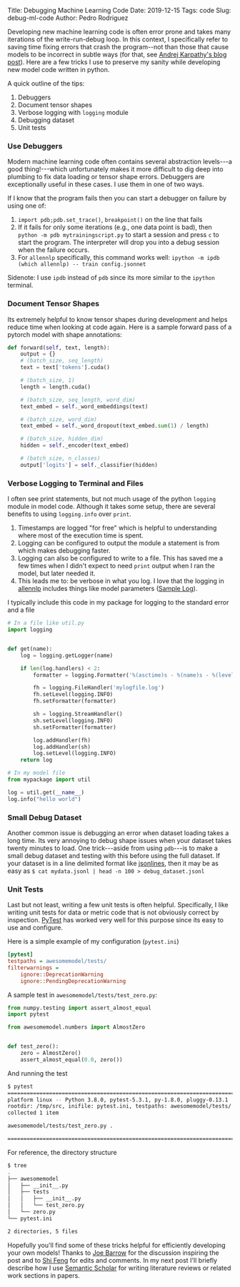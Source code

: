 Title: Debugging Machine Learning Code
Date: 2019-12-15
Tags: code
Slug: debug-ml-code
Author: Pedro Rodriguez

Developing new machine learning code is often error prone and takes many iterations of the write-run-debug loop.
In this context, I specifically refer to saving time fixing errors that crash the program--not than those that cause models to be incorrect in subtle ways (for that, see [Andrej Karpathy's blog post](https://karpathy.github.io/2019/04/25/recipe/)).
Here are a few tricks I use to preserve my sanity while developing new model code written in python.

A quick outline of the tips:

1. Debuggers
2. Document tensor shapes
3. Verbose logging with `logging` module
4. Debugging dataset
5. Unit tests

### Use Debuggers

Modern machine learning code often contains several abstraction levels---a good thing!---which unfortunately makes it more difficult to dig deep into plumbing to fix data loading or tensor shape errors.
Debuggers are exceptionally useful in these cases.
I use them in one of two ways.

If I know that the program fails then you can start a debugger on failure by using one of:

1. `import pdb;pdb.set_trace()`, `breakpoint()` on the line that fails
2. If it fails for only some iterations (e.g., one data point is bad), then `python -m pdb mytrainingscript.py` to start a session and press `c` to start the program. The interpreter will drop you into a debug session when the failure occurs.
3. For `allennlp` specifically, this command works well: `ipython -m ipdb (which allennlp) -- train config.jsonnet`

Sidenote: I use `ipdb` instead of `pdb` since its more similar to the `ipython` terminal.

### Document Tensor Shapes

Its extremely helpful to know tensor shapes during development and helps reduce time when looking at code again.
Here is a sample forward pass of a pytorch model with shape annotations:

```python
def forward(self, text, length):
    output = {}
    # (batch_size, seq_length)
    text = text['tokens'].cuda()

    # (batch_size, 1)
    length = length.cuda()

    # (batch_size, seq_length, word_dim)
    text_embed = self._word_embeddings(text)

    # (batch_size, word_dim)
    text_embed = self._word_dropout(text_embed.sum(1) / length)

    # (batch_size, hidden_dim)
    hidden = self._encoder(text_embed)

    # (batch_size, n_classes)
    output['logits'] = self._classifier(hidden)
```

### Verbose Logging to Terminal and Files

I often see print statements, but not much usage of the python `logging` module in model code.
Although it takes some setup, there are several benefits to using `logging.info` over `print`.

1. Timestamps are logged "for free" which is helpful to understanding where most of the execution time is spent.
2. Logging can be configured to output the module a statement is from which makes debugging faster.
3. Logging can also be configured to write to a file. This has saved me a few times when I didn't expect to need `print` output when I ran the model, but later needed it.
4. This leads me to: be verbose in what you log. I love that the logging in [allennlp](https://allennlp.org) includes things like model parameters ([Sample Log](https://gist.github.com/EntilZha/dce35a2b533a1ddea74f8c40092ba599)).

I typically include this code in my package for logging to the standard error and a file

```python
# In a file like util.py
import logging


def get(name):
    log = logging.getLogger(name)

    if len(log.handlers) < 2:
        formatter = logging.Formatter('%(asctime)s - %(name)s - %(levelname)s - %(message)s')

        fh = logging.FileHandler('mylogfile.log')
        fh.setLevel(logging.INFO)
        fh.setFormatter(formatter)

        sh = logging.StreamHandler()
        sh.setLevel(logging.INFO)
        sh.setFormatter(formatter)

        log.addHandler(fh)
        log.addHandler(sh)
        log.setLevel(logging.INFO)
    return log

# In my model file
from mypackage import util

log = util.get(__name__)
log.info("hello world")
```

### Small Debug Dataset

Another common issue is debugging an error when dataset loading takes a long time.
Its very annoying to debug shape issues when your dataset takes twenty minutes to load.
One trick---aside from using `pdb`---is to make a small debug dataset and testing with this before using the full dataset.
If your dataset is in a line delimited format like [jsonlines](https://jsonlines.org), then it may be as easy as `$ cat mydata.jsonl | head -n 100 > debug_dataset.jsonl`

### Unit Tests

Last but not least, writing a few unit tests is often helpful.
Specifically, I like writing unit tests for data or metric code that is not obviously correct by inspection.
[PyTest](https://docs.pytest.org/en/latest/) has worked very well for this purpose since its easy to use and configure.

Here is a simple example of my configuration (`pytest.ini`)

```ini
[pytest]
testpaths = awesomemodel/tests/
filterwarnings =
    ignore::DeprecationWarning
    ignore::PendingDeprecationWarning
```

A sample test in `awesomemodel/tests/test_zero.py`:

```python
from numpy.testing import assert_almost_equal
import pytest

from awesomemodel.numbers import AlmostZero


def test_zero():
    zero = AlmostZero()
    assert_almost_equal(0.0, zero())

```

And running the test

```bash
$ pytest
======================================================================================= test session starts ========================================================================================
platform linux -- Python 3.8.0, pytest-5.3.1, py-1.8.0, pluggy-0.13.1
rootdir: /tmp/src, inifile: pytest.ini, testpaths: awesomemodel/tests/
collected 1 item                                                                                                                                                                                   

awesomemodel/tests/test_zero.py .                                                                                                                                                            [100%]

======================================================================================== 1 passed in 0.13s =========================================================================================
```

For reference, the directory structure
```bash
$ tree
.
├── awesomemodel
│   ├── __init__.py
│   ├── tests
│   │   ├── __init__.py
│   │   └── test_zero.py
│   └── zero.py
└── pytest.ini

2 directories, 5 files
```

Hopefully you'll find some of these tricks helpful for efficiently developing your own models!
Thanks to [Joe Barrow](https://jbarrow.ai/) for the discussion inspiring the post and to [Shi Feng](http://users.umiacs.umd.edu/~shifeng/) for edits and comments.
In my next post I'll briefly describe how I use [Semantic Scholar](https://www.semanticscholar.org/) for writing literature reviews or related work sections in papers.